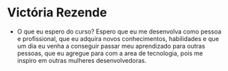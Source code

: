# Victória Rezende 

- O que eu espero do curso?
Espero que eu me desenvolva como pessoa e profissional, que eu adquira novos conhecimentos, habilidades e que um dia eu venha a conseguir passar meu aprendizado para outras pessoas, que eu agregue para com a area de tecnologia, pois me inspiro em outras mulheres desenvolvedoras.